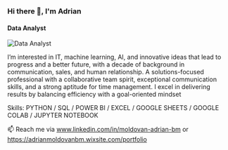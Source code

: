 ### Hi there 👋, I'm Adrian
#### Data Analyst
![Data Analyst](https://img.freepik.com/free-vector/gradient-data-analysis-facebook-cover-template_23-2150629530.jpg?t=st=1727979138~exp=1727982738~hmac=c6e7a3147cfd2acc11fdc72049b7ae91d9d119d5c6606980651f54efc9009f17&w=1380)

I’m interested in IT, machine learning, AI, and innovative ideas that lead to progress and a better future, with a decade of background in communication, sales, and human relationship.
A solutions-focused professional with a collaborative team spirit, exceptional communication skills, and a strong aptitude for time management. I excel in delivering results by balancing efficiency with a goal-oriented mindset

Skills: PYTHON / SQL / POWER BI / EXCEL / GOOGLE SHEETS / GOOGLE COLAB / JUPYTER NOTEBOOK

📫 Reach me via www.linkedin.com/in/moldovan-adrian-bm
or
https://adrianmoldovanbm.wixsite.com/portfolio




